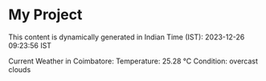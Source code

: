 # My Project

This content is dynamically generated in Indian Time (IST): 2023-12-26 09:23:56 IST


Current Weather in Coimbatore:
Temperature: 25.28 °C
Condition: overcast clouds
